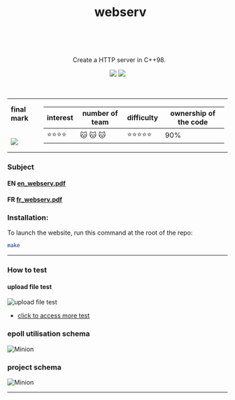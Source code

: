 <h1 align="center">
   <b font size="15" face="arial" >webserv<br><br></font></b></h1>
   <p align="center">
    Create a HTTP server in C++98.
   <br>
 <p align="center">
 <img src="https://img.shields.io/badge/c++-4895ef?style=for-the-badge&logo=c++&logoColor=white">
 <img src="https://img.shields.io/badge/http network-4895ef?style=for-the-badge&logo=http network&logoColor=white">
</p>
</br>

<table  align="center">
<td>
 <b face="arial" >final mark<br><br></font></b></p>
 <img src="https://github.com/xibaochat/webserve/blob/master/webserv_mark.png">

</td>
<td>

| interest                     | number of team          | difficulty                        |ownership of the code |
| ---------------------------- | ----------              | ----------                        |----------------------|
|    :star::star::star::star:  |   :cat: :cat: :cat:     |  :star::star::star::star::star:   | 90%                |

</td>
</tr>
</table>

### Subject
#### EN [en_webserv.pdf](https://github.com/xibaochat/webserve/blob/master/webserver_en.subject.pdf)
#### FR [fr_webserv.pdf](https://github.com/xibaochat/webserve/blob/master/webserver_fr.subject.pdf)


### Installation:
To launch the website, run this command at the root of the repo:

```bash
make
```
---

### How to test

#### upload file test

![upload file test](https://github.com/xibaochat/webserve/blob/master/Static%20Upload.gif)

* [click to access more test](https://github.com/xibaochat/webserve/blob/master/tests/how_to_test.md)


### epoll utilisation schema
![Minion](https://github.com/xibaochat/webserve/blob/master/http_server_epoll.png)

### project schema
![Minion](https://github.com/xibaochat/webserve/blob/master/webserv_scheme.svg)

---


